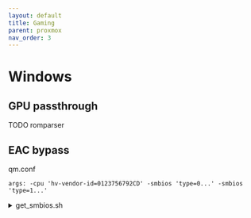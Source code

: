 ```yaml
---
layout: default
title: Gaming
parent: proxmox
nav_order: 3
---
```


# Windows
## GPU passthrough

TODO romparser

## EAC bypass
qm.conf
```
args: -cpu 'hv-vendor-id=0123756792CD' -smbios 'type=0...' -smbios 'type=1...'
```

<details><summary>get_smbios.sh</summary>
  <pre>
    #!/bin/bash
    
    # See https://www.qemu.org/docs/master/system/invocation.html?highlight=smbios#hxtool-4
    declare -A smb0
    declare -A smb1
    declare -A smb2
    declare -A smb3
    declare -A smb4
    declare -A smb11
    declare -A smb17
    
    function addDmi () {
        declare -n smb="smb$1"
        local dmiFle="/sys/class/dmi/id/$3"
        if [[ -f "$dmiFle" ]]; then
            smb[$2]=$(cat "$dmiFle")
            return
        fi
    
        local dmiDec=$(dmidecode --string "$3")
        if [[ $? -eq 0 ]]; then
            smb[$2]="$dmiDec"
        else
            smb[$2]="Default string"
        fi
    }
    
    function addDmiField () {
        declare -n smb="smb$1"
        local dmiDec=$(dmidecode -t $1 | grep -E "\s$3:" | head -n1 | grep -E -o ':\s+.*$' | cut -c3-)
        smb[$2]="$dmiDec"
    }
    
    function addStr () {
        declare -n smb="smb$1"
        smb[$2]="$3"
    }
    
    function printSmbType () {
        declare -n smb="smb$1"
    
        echo -n "-smbios 'type=$1"
        for key in "${!smb[@]}"; do
            local val="${smb[$key]/,/,,}"
            if [[ -z "$val" ]]; then val="''"; fi
            echo -n ",$key=$val"
        done
        echo -n "' "
    }
    
    
    addDmi 0 vendor bios_vendor
    addDmi 0 version bios_version
    addDmi 0 date bios_date
    addDmi 0 release bios_release
    addStr 0 uefi on
    
    addDmi 1 manufacturer sys_vendor
    addDmi 1 product product_name
    addDmi 1 version product_version
    addDmi 1 serial product_serial
    addDmi 1 uuid product_uuid
    addDmi 1 sku product_sku
    addDmi 1 family product_family
    
    addDmi 2 manufacturer board_vendor
    addDmi 2 product board_name
    addDmi 2 version board_version
    addDmi 2 serial board_serial
    addDmi 2 asset board_asset_tag
    addDmiField 2 location 'Location In Chassis'
    
    addDmi 3 manufacturer chassis_vendor
    addDmi 3 version chassis_version
    addDmi 3 serial chassis_serial
    addDmi 3 asset chassis_asset_tag
    addDmiField 3 sku 'SKU Number'
    
    addDmiField 4 sock_pfx 'Socket Designation'
    addDmi 4 manufacturer processor-manufacturer
    addDmi 4 version processor-version
    addDmiField 4 serial 'Serial Number'
    addDmiField 4 asset 'Asset Tag'
    addDmi 4 part processor-family
    
    addStr 11 value 'Default string'
    
    addStr 17 loc_pfx 'DIMM 0'
    addStr 17 bank 'Bank 0'
    addDmiField 17 manufacturer 'Manufacturer'
    addDmiField 17 serial 'Serial Number'
    addDmiField 17 asset 'Asset Tag'
    addDmiField 17 part 'Part Number'
    addStr 17 speed 3200
    
    printSmbType 0
    printSmbType 1
    printSmbType 2
    printSmbType 3
    printSmbType 4
    printSmbType 11
    printSmbType 17
    
    echo ''
  </pre>
</details>
